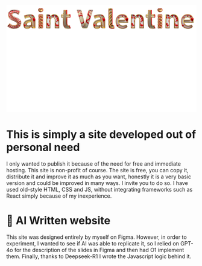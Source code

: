 ![text.png](https://github.com/MN-company/mish/blob/main/text.png)
# This is simply a site developed out of personal need
I only wanted to publish it because of the need for free and immediate hosting. This site is non-profit of course. The site is free, you can copy it, distribute it and improve it as much as you want, honestly it is a very basic version and could be improved in many ways. I invite you to do so.
I have used old-style HTML, CSS and JS, without integrating frameworks such as React simply because of my inexperience.

# 🤖 AI Written website
This site was designed entirely by myself on Figma. However, in order to experiment, I wanted to see if AI was able to replicate it, so I relied on GPT-4o for the description of the slides in Figma and then had O1 implement them. Finally, thanks to Deepseek-R1 I wrote the Javascript logic behind it.
